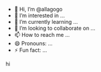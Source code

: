 - 👋 Hi, I’m @allagogo
- 👀 I’m interested in ...
- 🌱 I’m currently learning ...
- 💞️ I’m looking to collaborate on ...
- 📫 How to reach me ...
- 😄 Pronouns: ...
- ⚡ Fun fact: ...

<!---
allagogo/allagogo is a ✨ special ✨ repository because its `README.md` (this file) appears on your GitHub profile.
You can click the Preview link to take a look at your changes.
--->hi

